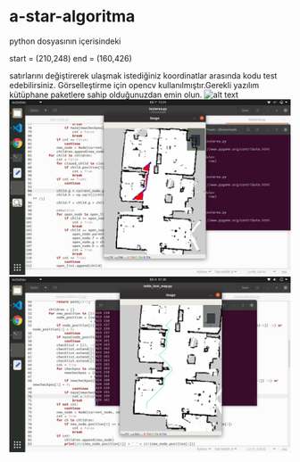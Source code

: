# a-star-algoritma

python dosyasının içerisindeki 

start = (210,248)
end = (160,426)
 
satırlarını değiştirerek ulaşmak istediğiniz koordinatlar arasında kodu test edebilirsiniz.
Görselleştirme için opencv kullanılmıştır.Gerekli yazılım kütüphane paketlere sahip olduğunuzdan emin olun.
![alt text](https://github.com/MFurkanATES/a-star-algoritma/blob/main/mymap.pgm?raw=true)
![alt text](https://github.com/MFurkanATES/a-star-algoritma/blob/main/WhatsApp%20Image%202020-10-07%20at%2013.28.24.jpeg)
![alt text](https://github.com/MFurkanATES/a-star-algoritma/blob/main/WhatsApp%20Image%202020-10-07%20at%2013.28.24%20(1).jpeg)

